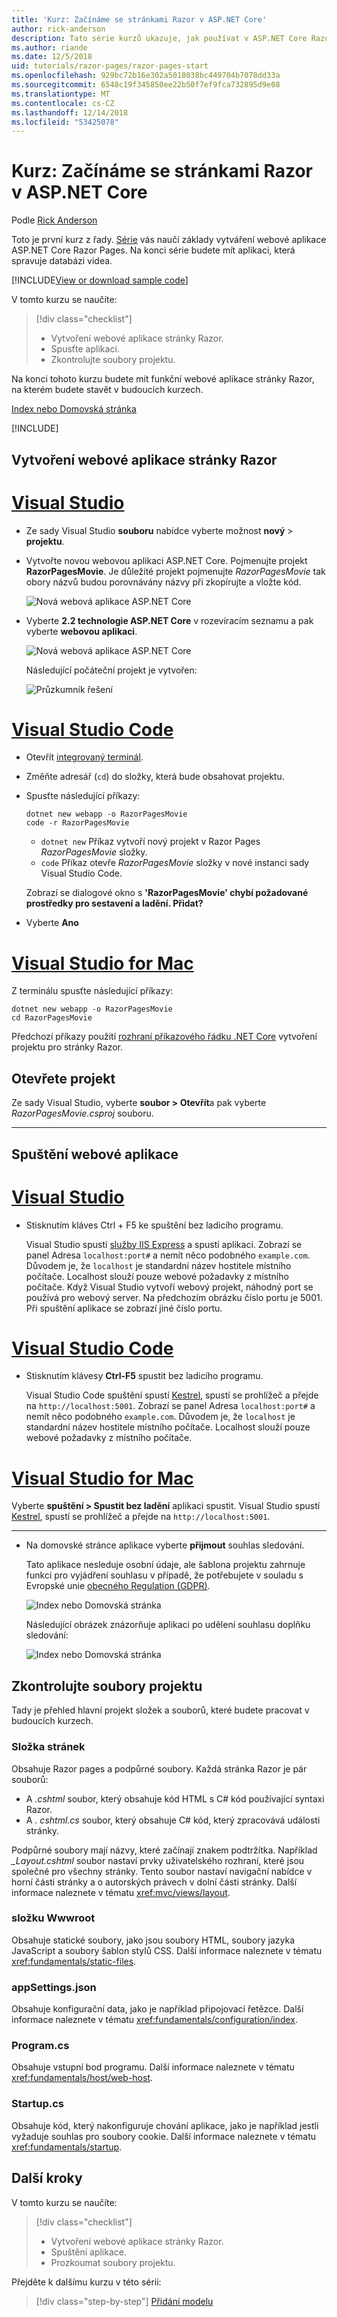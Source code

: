 ```yaml
---
title: 'Kurz: Začínáme se stránkami Razor v ASP.NET Core'
author: rick-anderson
description: Tato série kurzů ukazuje, jak používat v ASP.NET Core Razor Pages. Zjistěte, jak vytvořit model, generování kódu pro stránky Razor, použít pro přístup k datům Entity Framework Core a SQL Server, vyhledávání, přidat ověřování vstupu a použití migrace k aktualizaci modelu.
ms.author: riande
ms.date: 12/5/2018
uid: tutorials/razor-pages/razor-pages-start
ms.openlocfilehash: 929bc72b16e302a5018038bc449704b7078dd33a
ms.sourcegitcommit: 6548c19f345850ee22b50f7ef9fca732895d9e08
ms.translationtype: MT
ms.contentlocale: cs-CZ
ms.lasthandoff: 12/14/2018
ms.locfileid: "53425078"
---
```

# <a name="tutorial-get-started-with-razor-pages-in-aspnet-core"></a>Kurz: Začínáme se stránkami Razor v ASP.NET Core

Podle [Rick Anderson](https://twitter.com/RickAndMSFT)

Toto je první kurz z řady. [Série](xref:tutorials/razor-pages/index) vás naučí základy vytváření webové aplikace ASP.NET Core Razor Pages. Na konci série budete mít aplikaci, která spravuje databázi videa.  

[!INCLUDE[View or download sample code](~/includes/rp/download.md)]

V tomto kurzu se naučíte:

> [!div class="checklist"]
> * Vytvoření webové aplikace stránky Razor.
> * Spusťte aplikaci.
> * Zkontrolujte soubory projektu.

Na konci tohoto kurzu budete mít funkční webové aplikace stránky Razor, na kterém budete stavět v budoucích kurzech.

[Index nebo Domovská stránka](razor-pages-start/_static/home2.2.png)

[!INCLUDE[](~/includes/net-core-prereqs-all-2.2.md)]

## <a name="create-a-razor-pages-web-app"></a>Vytvoření webové aplikace stránky Razor

# <a name="visual-studiotabvisual-studio"></a>[Visual Studio](#tab/visual-studio)

* Ze sady Visual Studio **souboru** nabídce vyberte možnost **nový** > **projektu**.

* Vytvořte novou webovou aplikaci ASP.NET Core. Pojmenujte projekt **RazorPagesMovie**. Je důležité projekt pojmenujte *RazorPagesMovie* tak obory názvů budou porovnávány názvy při zkopírujte a vložte kód.

  ![Nová webová aplikace ASP.NET Core](razor-pages-start/_static/np_2.1.png)

* Vyberte **2.2 technologie ASP.NET Core** v rozevíracím seznamu a pak vyberte **webovou aplikaci**.

  ![Nová webová aplikace ASP.NET Core](razor-pages-start/_static/np_2_2.2.png)

  Následující počáteční projekt je vytvořen:

  ![Průzkumník řešení](razor-pages-start/_static/se2.2.png)

# <a name="visual-studio-codetabvisual-studio-code"></a>[Visual Studio Code](#tab/visual-studio-code)

* Otevřít [integrovaný terminál](https://code.visualstudio.com/docs/editor/integrated-terminal).

* Změňte adresář (`cd`) do složky, která bude obsahovat projektu.

* Spusťte následující příkazy:

  ```console
  dotnet new webapp -o RazorPagesMovie
  code -r RazorPagesMovie
  ```

  * `dotnet new` Příkaz vytvoří nový projekt v Razor Pages *RazorPagesMovie* složky.
  * `code` Příkaz otevře *RazorPagesMovie* složky v nové instanci sady Visual Studio Code.

  Zobrazí se dialogové okno s **'RazorPagesMovie' chybí požadované prostředky pro sestavení a ladění. Přidat?**

* Vyberte **Ano**

# <a name="visual-studio-for-mactabvisual-studio-mac"></a>[Visual Studio for Mac](#tab/visual-studio-mac)

Z terminálu spusťte následující příkazy:

<!-- TODO: update these instruction once mac support 2.2 projects -->

```console
dotnet new webapp -o RazorPagesMovie
cd RazorPagesMovie
```

Předchozí příkazy použití [rozhraní příkazového řádku .NET Core](/dotnet/core/tools/dotnet) vytvoření projektu pro stránky Razor.

## <a name="open-the-project"></a>Otevřete projekt

Ze sady Visual Studio, vyberte **soubor > Otevřít**a pak vyberte *RazorPagesMovie.csproj* souboru.

<!-- End of VS tabs -->

---

## <a name="run-the-web-app"></a>Spuštění webové aplikace

# <a name="visual-studiotabvisual-studio"></a>[Visual Studio](#tab/visual-studio)

* Stisknutím kláves Ctrl + F5 ke spuštění bez ladicího programu.

  Visual Studio spustí [služby IIS Express](/iis/extensions/introduction-to-iis-express/iis-express-overview) a spustí aplikaci. Zobrazí se panel Adresa `localhost:port#` a nemít něco podobného `example.com`. Důvodem je, že `localhost` je standardní název hostitele místního počítače. Localhost slouží pouze webové požadavky z místního počítače. Když Visual Studio vytvoří webový projekt, náhodný port se používá pro webový server. Na předchozím obrázku číslo portu je 5001. Při spuštění aplikace se zobrazí jiné číslo portu.
  
# <a name="visual-studio-codetabvisual-studio-code"></a>[Visual Studio Code](#tab/visual-studio-code)

* Stisknutím klávesy **Ctrl-F5** spustit bez ladicího programu.

  Visual Studio Code spuštění spustí [Kestrel](xref:fundamentals/servers/kestrel), spustí se prohlížeč a přejde na `http://localhost:5001`. Zobrazí se panel Adresa `localhost:port#` a nemít něco podobného `example.com`. Důvodem je, že `localhost` je standardní název hostitele místního počítače. Localhost slouží pouze webové požadavky z místního počítače.
  
# <a name="visual-studio-for-mactabvisual-studio-mac"></a>[Visual Studio for Mac](#tab/visual-studio-mac)

Vyberte **spuštění > Spustit bez ladění** aplikaci spustit. Visual Studio spustí [Kestrel](xref:fundamentals/servers/kestrel), spustí se prohlížeč a přejde na `http://localhost:5001`.

<!-- End of VS tabs -->

---

* Na domovské stránce aplikace vyberte **přijmout** souhlas sledování.

  Tato aplikace nesleduje osobní údaje, ale šablona projektu zahrnuje funkci pro vyjádření souhlasu v případě, že potřebujete v souladu s Evropské unie [obecného Regulation (GDPR)](xref:security/gdpr).

  ![Index nebo Domovská stránka](razor-pages-start/_static/homeGDPR2.2.png)

  Následující obrázek znázorňuje aplikaci po udělení souhlasu doplňku sledování:

  ![Index nebo Domovská stránka](razor-pages-start/_static/home2.2.png)

## <a name="examine-the-project-files"></a>Zkontrolujte soubory projektu

Tady je přehled hlavní projekt složek a souborů, které budete pracovat v budoucích kurzech.

### <a name="pages-folder"></a>Složka stránek

Obsahuje Razor pages a podpůrné soubory. Každá stránka Razor je pár souborů:

* A *.cshtml* soubor, který obsahuje kód HTML s C# kód používající syntaxi Razor.
* A *. cshtml.cs* soubor, který obsahuje C# kód, který zpracovává události stránky.

Podpůrné soubory mají názvy, které začínají znakem podtržítka. Například *_Layout.cshtml* soubor nastaví prvky uživatelského rozhraní, které jsou společné pro všechny stránky. Tento soubor nastaví navigační nabídce v horní části stránky a o autorských právech v dolní části stránky. Další informace naleznete v tématu <xref:mvc/views/layout>.


### <a name="wwwroot-folder"></a>složku Wwwroot

Obsahuje statické soubory, jako jsou soubory HTML, soubory jazyka JavaScript a soubory šablon stylů CSS. Další informace naleznete v tématu <xref:fundamentals/static-files>.

### <a name="appsettingsjson"></a>appSettings.json

Obsahuje konfigurační data, jako je například připojovací řetězce. Další informace naleznete v tématu <xref:fundamentals/configuration/index>.

### <a name="programcs"></a>Program.cs

Obsahuje vstupní bod programu. Další informace naleznete v tématu <xref:fundamentals/host/web-host>.

### <a name="startupcs"></a>Startup.cs

Obsahuje kód, který nakonfiguruje chování aplikace, jako je například jestli vyžaduje souhlas pro soubory cookie. Další informace naleznete v tématu <xref:fundamentals/startup>.

## <a name="next-steps"></a>Další kroky

V tomto kurzu se naučíte:

> [!div class="checklist"]
> * Vytvoření webové aplikace stránky Razor.
> * Spuštění aplikace.
> * Prozkoumat soubory projektu.

Přejděte k dalšímu kurzu v této sérii:

> [!div class="step-by-step"]
> [Přidání modelu](xref:tutorials/razor-pages/model)
